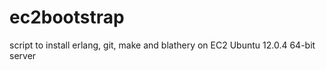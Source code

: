 ec2bootstrap
============

script to install erlang, git, make and blathery on EC2 Ubuntu 12.0.4 64-bit server